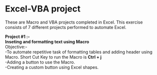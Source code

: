 # Excel-VBA project
These are Macro and VBA projects completed in Excel. This exercise consists of 7 different projects performed to automate Excel.

**Project #1 :-** <br />
**Inseting and formatting text using Macro** <br />
  Objective:- <br />
  -To automate repetitive task of formatting tables and adding header using Macro. Short Cut Key to run the Macro is **Ctrl + j** <br />
  -Adding a button to  use the Macro. <br />
  -Creating a custom button using Excel shapes. <br />
